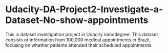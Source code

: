 # Udacity-DA-Project2-Investigate-a-Dataset-No-show-appointments
This is dataset investigation project in Udacity nanodegree. This dataset consists of information from 100,000 medical appointments in Brazil, focusing on whether patients attended their scheduled appointments.
